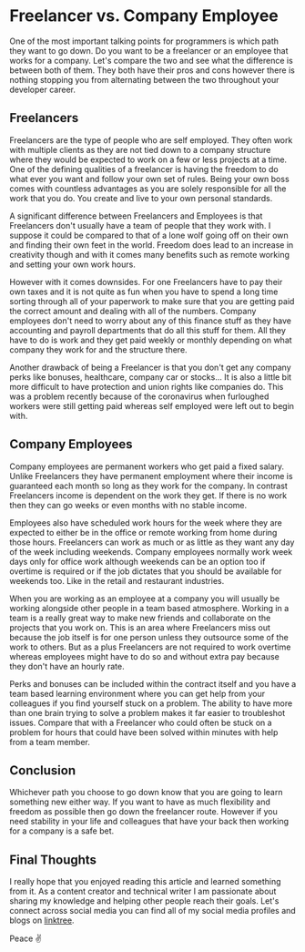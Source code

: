 # Freelancer vs. Company Employee

One of the most important talking points for programmers is which path they want to go down. Do you want to be a freelancer or an employee that works for a company. Let's compare the two and see what the difference is between both of them. They both have their pros and cons however there is nothing stopping you from alternating between the two throughout your developer career.

## Freelancers

Freelancers are the type of people who are self employed. They often work with multiple clients as they are not tied down to a company structure where they would be expected to work on a few or less projects at a time. One of the defining qualities of a freelancer is having the freedom to do what ever you want and follow your own set of rules. Being your own boss comes with countless advantages as you are solely responsible for all the work that you do. You create and live to your own personal standards.

A significant difference between Freelancers and Employees is that Freelancers don't usually have a team of people that they work with. I suppose it could be compared to that of a lone wolf going off on their own and finding their own feet in the world. Freedom does lead to an increase in creativity though and with it comes many benefits such as remote working and setting your own work hours.

However with it comes downsides. For one Freelancers have to pay their own taxes and it is not quite as fun when you have to spend a long time sorting through all of your paperwork to make sure that you are getting paid the correct amount and dealing with all of the numbers. Company employees don't need to worry about any of this finance stuff as they have accounting and payroll departments that do all this stuff for them. All they have to do is work and they get paid weekly or monthly depending on what company they work for and the structure there.

Another drawback of being a Freelancer is that you don't get any company perks like bonuses, healthcare, company car or stocks... It is also a little bit more difficult to have protection and union rights like companies do. This was a problem recently because of the coronavirus when furloughed workers were still getting paid whereas self employed were left out to begin with.

## Company Employees

Company employees are permanent workers who get paid a fixed salary. Unlike Freelancers they have permanent employment where their income is guaranteed each month so long as they work for the company. In contrast Freelancers income is dependent on the work they get. If there is no work then they can go weeks or even months with no stable income.

Employees also have scheduled work hours for the week where they are expected to either be in the office or remote working from home during those hours. Freelancers can work as much or as little as they want any day of the week including weekends. Company employees normally work week days only for office work although weekends can be an option too if overtime is required or if the job dictates that you should be available for weekends too. Like in the retail and restaurant industries.

When you are working as an employee at a company you will usually be working alongside other people in a team based atmosphere. Working in a team is a really great way to make new friends and collaborate on the projects that you work on. This is an area where Freelancers miss out because the job itself is for one person unless they outsource some of the work to others. But as a plus Freelancers are not required to work overtime whereas employees might have to do so and without extra pay because they don't have an hourly rate.

Perks and bonuses can be included within the contract itself and you have a team based learning environment where you can get help from your colleagues if you find yourself stuck on a problem. The ability to have more than one brain trying to solve a problem makes it far easier to troubleshot issues. Compare that with a Freelancer who could often be stuck on a problem for hours that could have been solved within minutes with help from a team member.

## Conclusion

Whichever path you choose to go down know that you are going to learn something new either way. If you want to have as much flexibility and freedom as possible then go down the freelancer route. However if you need stability in your life and colleagues that have your back then working for a company is a safe bet.

## Final Thoughts

I really hope that you enjoyed reading this article and learned something from it. As a content creator and technical writer I am passionate about sharing my knowledge and helping other people reach their goals. Let's connect across social media you can find all of my social media profiles and blogs on [linktree](https://linktr.ee/andrewbaisden).

Peace ✌️
